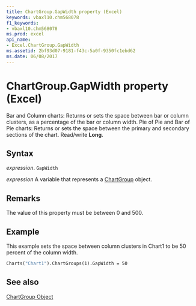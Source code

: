 ```yaml
---
title: ChartGroup.GapWidth property (Excel)
keywords: vbaxl10.chm568078
f1_keywords:
- vbaxl10.chm568078
ms.prod: excel
api_name:
- Excel.ChartGroup.GapWidth
ms.assetid: 2bf93d07-9181-f43c-5a0f-9350fc1ebd62
ms.date: 06/08/2017
---
```



# ChartGroup.GapWidth property (Excel)

Bar and Column charts: Returns or sets the space between bar or column clusters, as a percentage of the bar or column width. Pie of Pie and Bar of Pie charts: Returns or sets the space between the primary and secondary sections of the chart. Read/write  **Long**.


## Syntax

 _expression_. `GapWidth`

 _expression_ A variable that represents a [ChartGroup](Excel.ChartGroup-graph-object.md) object.


## Remarks

The value of this property must be between 0 and 500.


## Example

This example sets the space between column clusters in Chart1 to be 50 percent of the column width.


```vb
Charts("Chart1").ChartGroups(1).GapWidth = 50
```


## See also


[ChartGroup Object](Excel.ChartGroup(object).md)

